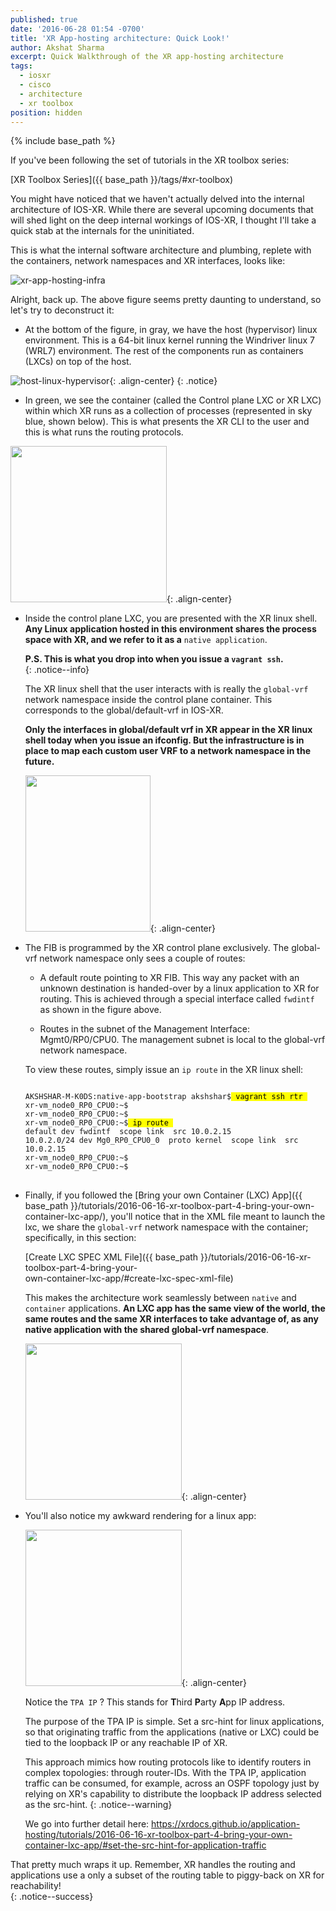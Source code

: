 ```yaml
---
published: true
date: '2016-06-28 01:54 -0700'
title: 'XR App-hosting architecture: Quick Look!'
author: Akshat Sharma
excerpt: Quick Walkthrough of the XR app-hosting architecture
tags:
  - iosxr
  - cisco
  - architecture
  - xr toolbox
position: hidden
---
```


{% include base_path %}  

If you've been following the set of tutorials in the XR toolbox series:  

>
[XR Toolbox Series]({{ base_path }}/tags/#xr-toolbox)
  
  
You might have noticed that we haven't actually delved into the internal architecture of IOS-XR. While there are several upcoming documents that will shed light on the deep internal workings of IOS-XR, I thought I'll take a  quick stab at the internals for the uninitiated.

This is what the internal software architecture and plumbing, replete with the containers, network namespaces and XR interfaces, looks like:  

![xr-app-hosting-infra](https://xrdocs.github.io/xrdocs-images/assets/images/xr-app-hosting-infra-basic.png)  

  
Alright, back up. The above figure seems pretty daunting to understand, so let's try to deconstruct it:  
  
*  At the bottom of the figure, in gray, we have the host (hypervisor) linux environment. This is a 64-bit linux kernel running the Windriver linux 7 (WRL7) environment. The rest of the components run as containers (LXCs) on top of the host.    

  ![host-linux-hypervisor](https://xrdocs.github.io/xrdocs-images/assets/images/host_linux_hypervisor.png){: .align-center}
{: .notice}

*  In green, we see the container (called the Control plane LXC or XR LXC) within which XR runs as a collection of processes (represented in sky blue, shown below). This is what presents the XR CLI to the user and this is what runs the routing protocols.  
  
  
  <img src="https://xrdocs.github.io/xrdocs-images/assets/images/xr-control-plane.png" width="250" height="250" />{: .align-center}

  
*  Inside the control plane LXC, you are presented with the XR linux shell. **Any Linux application hosted in this environment shares the process space with XR, and we refer to it as a** `native application`.  

   **P.S. This is what you drop into when you issue a `vagrant ssh`.**  
   {: .notice--info}  
   
   The XR linux shell that the user interacts with is really the `global-vrf` network namespace 
   inside the control plane container. This corresponds to the global/default-vrf in IOS-XR.  

   **Only the interfaces in global/default vrf in XR appear in the XR linux shell today when you 
   issue an ifconfig. But the infrastructure is in place to map each custom user VRF to a network 
   namespace in the future.**   
   
   <img src="https://xrdocs.github.io/xrdocs-images/assets/images/xr-global-vrf-ns.png" width="200" height="250" />{: .align-center}  



*  The FIB is programmed by the XR control plane exclusively. The global-vrf network namespace only sees a couple of routes:  
    *  A default route pointing to XR FIB. This way any packet with an unknown destination is handed-over by a linux application to XR for routing. This is achieved through a special interface called `fwdintf` as shown in the figure above.  
       
      
    *  Routes in the subnet of the Management Interface:  Mgmt0/RP0/CPU0. The management subnet is local to the global-vrf network namespace.

   To view these routes, simply issue an `ip route` in the XR linux shell:  
  
   <div class="highlighter-rouge">
   <pre class="highlight">
   <code>
   AKSHSHAR-M-K0DS:native-app-bootstrap akshshar$<mark> vagrant ssh rtr </mark>
   xr-vm_node0_RP0_CPU0:~$ 
   xr-vm_node0_RP0_CPU0:~$ 
   xr-vm_node0_RP0_CPU0:~$<mark> ip route </mark>
   default dev fwdintf  scope link  src 10.0.2.15 
   10.0.2.0/24 dev Mg0_RP0_CPU0_0  proto kernel  scope link  src 10.0.2.15 
   xr-vm_node0_RP0_CPU0:~$ 
   xr-vm_node0_RP0_CPU0:~$ 
   </code>
   </pre>
   </div>  
   
*  Finally, if you followed the [Bring your own Container (LXC) App]({{ base_path }}/tutorials/2016-06-16-xr-toolbox-part-4-bring-your-own-container-lxc-app/), you'll notice that in the XML file meant to launch the lxc, we share the `global-vrf` network namespace with the container; specifically, in this section:  

   
   [Create LXC SPEC XML File]({{ base_path }}/tutorials/2016-06-16-xr-toolbox-part-4-bring-your-   
   own-container-lxc-app/#create-lxc-spec-xml-file) 

   This makes the architecture work seamlessly between `native` and `container` applications. **An 
   LXC app has the same view of the world, the same routes and the same XR interfaces to take 
   advantage of, as any native application with the shared global-vrf namespace**.  

   <img src="https://xrdocs.github.io/xrdocs-images/assets/images/xr-global-vrf-lxc.png" width="250" height="250" />{: .align-center}  

*  You'll also notice my awkward rendering for a linux app:  

   <img src="https://xrdocs.github.io/xrdocs-images/assets/images/linux-app-tpa.png" width="250" height="250" />{: .align-center}  

   Notice the `TPA IP` ? This stands for **T**hird **P**arty **A**pp IP address.  
  
   The purpose of the TPA IP is simple. Set a src-hint for linux applications, so that originating 
   traffic from the applications (native or LXC) could be tied to the loopback IP or any reachable 
   IP of XR.   
  
   This approach mimics how routing protocols like to identify routers in complex topologies: 
   through router-IDs. With the TPA IP, application traffic can be consumed, for example, across 
   an OSPF topology just by relying on XR's capability to distribute the loopback IP address 
   selected as the src-hint.
   {: .notice--warning}  
  
   We go into further detail here: https://xrdocs.github.io/application-hosting/tutorials/2016-06-16-xr-toolbox-part-4-bring-your-own-container-lxc-app/#set-the-src-hint-for-application-traffic

That pretty much wraps it up. Remember, XR handles the routing and applications use a only a subset of the routing table to piggy-back on XR for reachability!  
{: .notice--success}
